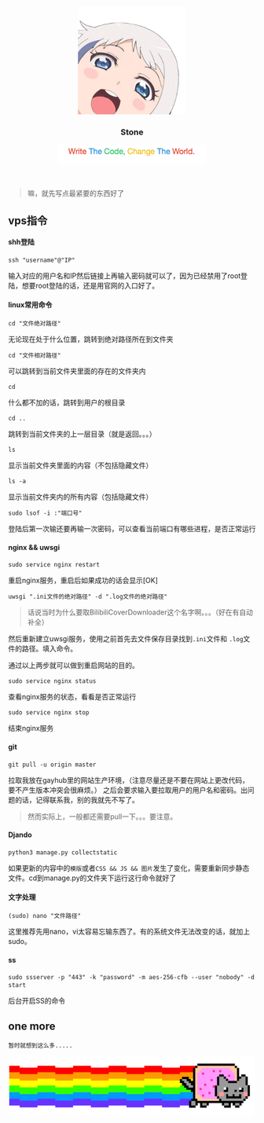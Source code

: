 <p align="center">
  <a href="http://shallweitalk.com">
    <img src="https://raw.githubusercontent.com/Haut-Stone/ACM/master/photos/me.png" width=220 height=220>
  </a>
  <h3 align="center">Stone</h3>
  <p align="center">
    <a href="http://shallweitalk.com">
      <img src="https://raw.githubusercontent.com/Haut-Stone/ACM/master/photos/CodeChangeWorld.png" width=300 height=40>
    </a>
  </p>
</p>
<br>

>嘛，就先写点最紧要的东西好了

## vps指令

#### shh登陆

	ssh "username"@"IP"

输入对应的用户名和IP然后链接上再输入密码就可以了，因为已经禁用了root登陆，想要root登陆的话，还是用官网的入口好了。

#### linux常用命令
	
	cd "文件绝对路径"

无论现在处于什么位置，跳转到绝对路径所在到文件夹

	cd "文件相对路径"

可以跳转到当前文件夹里面的存在的文件夹内

	cd

什么都不加的话，跳转到用户的根目录

	cd ..

跳转到当前文件夹的上一层目录（就是返回。。。）


	ls

显示当前文件夹里面的内容（不包括隐藏文件）

	ls -a

显示当前文件夹内的所有内容（包括隐藏文件）

	sudo lsof -i :"端口号"

登陆后第一次输还要再输一次密码，可以查看当前端口有哪些进程，是否正常运行

#### nginx && uwsgi

	sudo service nginx restart

重启nginx服务，重启后如果成功的话会显示[OK]

	uwsgi ".ini文件的绝对路径" -d ".log文件的绝对路径"

>话说当时为什么要取BilibiliCoverDownloader这个名字啊。。。（好在有自动补全）

然后重新建立uwsgi服务，使用之前首先去文件保存目录找到`.ini`文件和	`.log`文件的路径。填入命令。

通过以上两步就可以做到重启网站的目的。
	
	sudo service nginx status

查看nginx服务的状态，看看是否正常运行

	sudo service nginx stop

结束nginx服务

#### git

	git pull -u origin master

拉取我放在gayhub里的网站生产环境，（注意尽量还是不要在网站上更改代码，要不产生版本冲突会很麻烦。）
之后会要求输入要拉取用户的用户名和密码。出问题的话，记得联系我，别的我就先不写了。

>然而实际上，一般都还需要pull一下。。。要注意。

#### Djando

	python3 manage.py collectstatic

如果更新的内容中的`模版`或者`CSS && JS && 图片`发生了变化，需要重新同步静态文件。cd到manage.py的文件夹下运行这行命令就好了

#### 文字处理

	(sudo) nano "文件路径"

这里推荐先用nano，vi太容易忘输东西了。有的系统文件无法改变的话，就加上sudo。

#### ss

	sudo ssserver -p "443" -k "password" -m aes-256-cfb --user "nobody" -d start

后台开启SS的命令

## one more

	暂时就想到这么多.....

<p align="center">
  <a href="http://shallweitalk.com">
    <img src="https://raw.githubusercontent.com/Haut-Stone/ACM/master/photos/nyan-cat.gif" width=500 height=123>
  </a>
</p>
<br>
	